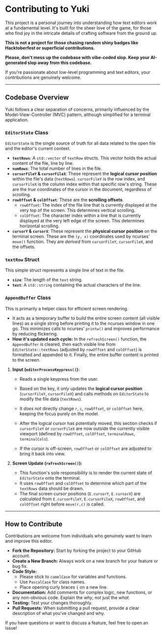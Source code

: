 # Contributing to Yuki

This project is a personal journey into understanding how text editors work at a fundamental level. It's built for the sheer love of the game, for those who find joy in the intricate details of crafting software from the ground up.

**This is not a project for those chasing random shiny badges like Hacktoberfest or superficial contributions.**

**Please, don't mess up the codebase with vibe-coded slop. Keep your AI-generated slop away from this codebase.** 

If you're passionate about low-level programming and text editors, your contributions are genuinely welcome.

---

## Codebase Overview

Yuki follows a clear separation of concerns, primarily influenced by the Model-View-Controller (MVC) pattern, although simplified for a terminal application.

### `EditorState` Class

`EditorState` is the single source of truth for all data related to the open file and the editor's current context.

* **`textRows`**: A `std::vector` of `textRow` structs. This vector holds the actual content of the file, line by line.
* **`numRows`**: The total number of lines in the file.
* **`cursorFileY` & `cursorFileX`**: These represent the **logical cursor position** within the file's data (`textRows`). `cursorFileY` is the row index, and `cursorFileX` is the column index within that specific row's string. These are the *true* coordinates of the cursor in the document, regardless of scrolling.
* **`rowOffset` & `colOffset`**: These are the **scrolling offsets**.
    * `rowOffset`: The index of the file line that is currently displayed at the very top of the screen. This determines vertical scrolling.
    * `colOffset`: The character index within a line that is currently displayed at the very left edge of the screen. This determines horizontal scrolling.
* **`cursorY` & `cursorX`**: These represent the **physical cursor position** on the terminal screen. These are the `(y, x)` coordinates used by ncurses' `move()` function. They are *derived* from `cursorFileY`, `cursorFileX`, and the offsets.

### `textRow` Struct

This simple struct represents a single line of text in the file.

* **`size`**: The length of the `text` string.
* **`text`**: A `std::string` containing the actual characters of the line.

### `AppendBuffer` Class

This is primarily a helper class for efficient screen rendering.

* It acts as a temporary buffer to build the entire screen content (all visible lines) as a single string before printing it to the ncurses window in one go. This minimizes calls to ncurses' `printw()` and improves performance by reducing flickering.
* **How it's updated each cycle:** In the `refreshScreen()` function, the `AppendBuffer` is cleared, then each visible line from `EditorState::textRows` (adjusted by `rowOffset` and `colOffset`) is formatted and appended to it. Finally, the entire buffer content is printed to the screen.

1.  **Input (`editorProcessKeypress()`):**
    * Reads a single keypress from the user.
    * Based on the key, it *only* updates the **logical cursor position** (`cursorFileY`, `cursorFileX`) and calls methods on `EditorState` to modify the file data (`textRows`).
    * It *does not* directly change `r`, `c`, `rowOffset`, or `colOffset` here, keeping the focus purely on the model.

    * After the logical cursor has potentially moved, this section checks if `cursorFileY` or `cursorFileX` are now outside the currently visible viewport (defined by `rowOffset`, `colOffset`, `terminalRows`, `terminalCols`).
    * If the cursor is off-screen, `rowOffset` or `colOffset` are adjusted to bring it back into view.

2.  **Screen Update (`refreshScreen()`):**
    * This function's sole responsibility is to render the current state of `EditorState` onto the terminal.
    * It uses `rowOffset` and `colOffset` to determine which part of the `textRows` data should be drawn.
    * The final screen cursor positions (`E.cursorY`, `E.cursorX`) are *calculated* from `E.cursorFileY`, `E.cursorFileX`, `rowOffset`, and `colOffset` right before `move(r,c)` is called.


---

## How to Contribute

Contributions are welcome from individuals who genuinely want to learn and improve this editor.

* **Fork the Repository:** Start by forking the project to your GitHub account.
* **Create a New Branch:** Always work on a new branch for your feature or bug fix.
* **Code Style:**
    * Please stick to `camelCase` for variables and functions.
    * Use `PascalCase` for class names.
    * Place opening curly braces `{` on a new line.
* **Documentation:** Add comments for complex logic, new functions, or any non-obvious code. Explain the *why*, not just the *what*.
* **Testing:** Test your changes thoroughly.
* **Pull Requests:** When submitting a pull request, provide a clear description of what you've changed and why.

If you have questions or want to discuss a feature, feel free to open an issue!
